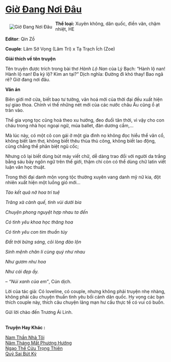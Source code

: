 <a href="https://utruyen.com/gio-dang-noi-dau/22281/" title="Giờ Đang Nơi Đâu"><h1>Giờ Đang Nơi Đâu</h1></a><div style="display:table"><img align="right" style="float: left; padding: 10px;" src="https://utruyen.com/images/story/200x260/gio-dang-noi-dau.jpg" alt="Giờ Đang Nơi Đâu"><b>Thể loại:</b> Xuyên không, dân quốc, điền văn, chậm nhiệt, HE<p></p><b>Editor</b>: Qin Zồ<p></p><b>Couple</b>: Lâm Sở Vọng (Lâm Trí) x Tạ Trạch Ích (Zoe)<p></p><strong><b><p></p>Giải thích về tên truyện<p></p></b></strong><p></p>Tên truyện được trích trong bài thơ <em>Hành Lộ Nan</em> của Lý Bạch: “Hành lộ nan! Hành lộ nan! Đa kỳ lộ? Kim an tại?” Dịch nghĩa: Đường đi khó thay! Bao ngã rẽ? Giờ đang nơi đâu.<p></p><strong><b><p></p>Văn án<p></p></b></strong><p></p>Biên giới mở cửa, biết bao tư tưởng, văn hoá mới của thời đại đều xuất hiện sự giao thoa. Chính vì thế những nét mới của các nước châu Âu cũng ồ ạt tràn vào.<p></p>Thế gia vọng tọc cũng hoà theo xu hướng, đeo đuổi tân thời, vì vậy cho con cháu trong nhà học ngoại ngữ, múa ballet, đàn dương cầm,...<p></p>Mà lúc này, có một cô con gái ở một gia đình nọ không đọc hiểu thể văn cổ, không biết làm thơ, không biết thêu thùa thủ công, không biết lao động, cũng chẳng thể phân biệt ngũ cốc;<p></p>Nhưng cô lại biết dùng bút máy viết chữ, dễ dàng trao đổi với người da trắng bằng sáu bảy ngôn ngữ trên thế giới, thậm chí còn có thể dùng chữ latin viết luận văn học thuật.<p></p>Trong thời đại danh môn vọng tộc thường xuyên vang danh mỹ nữ kia, đột nhiên xuất hiện một luồng gió mới…<p></p><em>Táo kết quả nở hoa trí tuệ</em><p></p><em>Trăng xà cành quế, tình vùi dưới bia</em><p></p><em>Chuyện phong nguyệt hợp nhau ta đến</em><p></p><em>Có tình yêu khoa học thăng hoa</em><p></p><em>Có tình yêu con tim thuần túy</em><p></p><em>Đất trời bừng sáng, cõi lòng đảo lộn</em><p></p><em>Sinh mệnh chân lí cùng quý như nhau</em><p></p><em>Như gươm như hoa</em><p></p><em>Như cái đẹp ấy.</em><p></p>– <em>“Núi xanh của em”</em>, Cún dịch.<p></p>Lời của tác giả: Có loveline, có couple, nhưng không phải truyện nhẹ nhàng, không phải câu chuyện thuần tình yêu bối cảnh dân quốc. Hy vọng các bạn thích couple này, thích câu chuyện lãng mạn hư cấu thực tế có vui có buồn. <p></p>Gửi lời chào đến Trương Ái Linh.</div><p><br><b>Truyện Hay Khác :</b></p><a href="https://utruyen.com/nam-than-nha-toi/25150/" alt="Nam Thần Nhà Tôi">Nam Thần Nhà Tôi</a><br/><a href="https://github.com/mlquan/truyenhay/tree/master/truyenhay/24936/" alt="Năm Tháng Mất Phương Hướng">Năm Tháng Mất Phương Hướng</a><br/><a href="https://github.com/quanluxury/truyenhot/tree/master/truyenhay/1879/" alt="Ngạo Thế Cửu Trọng Thiên">Ngạo Thế Cửu Trọng Thiên</a><br/><a href="https://github.com/quanluxury/ngontinh_sac/tree/master/truyenhay/18709/" alt="Quỷ Sai Bút Ký">Quỷ Sai Bút Ký</a><br/>